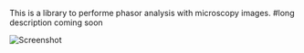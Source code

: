 This is a library to performe phasor analysis with microscopy images.
#long description coming soon 

![Screenshot](figure1.png)
